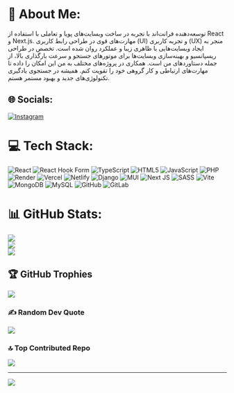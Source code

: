 # 💫 About Me:
توسعه‌دهنده فرانت‌اند با تجربه در ساخت وبسایت‌های پویا و تعاملی با استفاده از React و Next.js. مهارت‌های قوی در طراحی رابط کاربری (UI) و تجربه کاربری (UX) منجر به ایجاد وبسایت‌هایی با ظاهری زیبا و عملکرد روان شده است. تخصص در طراحی ریسپانسیو و بهینه‌سازی وبسایت‌ها برای موتورهای جستجو و سرعت بارگذاری بالا، از جمله دستاوردهای من است. همکاری در پروژه‌های مختلف به من این امکان را داده تا مهارت‌های ارتباطی و کار گروهی خود را تقویت کنم. همیشه در جستجوی یادگیری تکنولوژی‌های جدید و بهبود مستمر هستم.


## 🌐 Socials:
[![Instagram](https://img.shields.io/badge/Instagram-%23E4405F.svg?logo=Instagram&logoColor=white)](https://instagram.com/Https://instagram.com/lifewith_mamad) 

# 💻 Tech Stack:
![React](https://img.shields.io/badge/react-%2320232a.svg?style=for-the-badge&logo=react&logoColor=%2361DAFB) ![React Hook Form](https://img.shields.io/badge/React%20Hook%20Form-%23EC5990.svg?style=for-the-badge&logo=reacthookform&logoColor=white) ![TypeScript](https://img.shields.io/badge/typescript-%23007ACC.svg?style=for-the-badge&logo=typescript&logoColor=white) ![HTML5](https://img.shields.io/badge/html5-%23E34F26.svg?style=for-the-badge&logo=html5&logoColor=white) ![JavaScript](https://img.shields.io/badge/javascript-%23323330.svg?style=for-the-badge&logo=javascript&logoColor=%23F7DF1E) ![PHP](https://img.shields.io/badge/php-%23777BB4.svg?style=for-the-badge&logo=php&logoColor=white) ![Render](https://img.shields.io/badge/Render-%46E3B7.svg?style=for-the-badge&logo=render&logoColor=white) ![Vercel](https://img.shields.io/badge/vercel-%23000000.svg?style=for-the-badge&logo=vercel&logoColor=white) ![Netlify](https://img.shields.io/badge/netlify-%23000000.svg?style=for-the-badge&logo=netlify&logoColor=#00C7B7) ![Django](https://img.shields.io/badge/django-%23092E20.svg?style=for-the-badge&logo=django&logoColor=white) ![MUI](https://img.shields.io/badge/MUI-%230081CB.svg?style=for-the-badge&logo=mui&logoColor=white) ![Next JS](https://img.shields.io/badge/Next-black?style=for-the-badge&logo=next.js&logoColor=white) ![SASS](https://img.shields.io/badge/SASS-hotpink.svg?style=for-the-badge&logo=SASS&logoColor=white) ![Vite](https://img.shields.io/badge/vite-%23646CFF.svg?style=for-the-badge&logo=vite&logoColor=white) ![MongoDB](https://img.shields.io/badge/MongoDB-%234ea94b.svg?style=for-the-badge&logo=mongodb&logoColor=white) ![MySQL](https://img.shields.io/badge/mysql-4479A1.svg?style=for-the-badge&logo=mysql&logoColor=white) ![GitHub](https://img.shields.io/badge/github-%23121011.svg?style=for-the-badge&logo=github&logoColor=white) ![GitLab](https://img.shields.io/badge/gitlab-%23181717.svg?style=for-the-badge&logo=gitlab&logoColor=white)
# 📊 GitHub Stats:
![](https://github-readme-stats.vercel.app/api?username=Mmdx3&theme=dark&hide_border=false&include_all_commits=true&count_private=true)<br/>
![](https://github-readme-streak-stats.herokuapp.com/?user=Mmdx3&theme=dark&hide_border=false)<br/>
![](https://github-readme-stats.vercel.app/api/top-langs/?username=Mmdx3&theme=dark&hide_border=false&include_all_commits=true&count_private=true&layout=compact)

## 🏆 GitHub Trophies
![](https://github-profile-trophy.vercel.app/?username=Mmdx3&theme=radical&no-frame=false&no-bg=false&margin-w=4)

### ✍️ Random Dev Quote
![](https://quotes-github-readme.vercel.app/api?type=vetical&theme=radical)

### 🔝 Top Contributed Repo
![](https://github-contributor-stats.vercel.app/api?username=Mmdx3&limit=5&theme=dark&combine_all_yearly_contributions=true)

---
[![](https://visitcount.itsvg.in/api?id=Mmdx3&icon=0&color=0)](https://visitcount.itsvg.in)

<!-- Proudly created with GPRM ( https://gprm.itsvg.in ) -->
